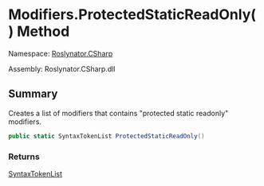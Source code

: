 # Modifiers\.ProtectedStaticReadOnly\(\) Method

Namespace: [Roslynator.CSharp](../../README.md)

Assembly: Roslynator\.CSharp\.dll

## Summary

Creates a list of modifiers that contains "protected static readonly" modifiers\.

```csharp
public static SyntaxTokenList ProtectedStaticReadOnly()
```

### Returns

[SyntaxTokenList](https://docs.microsoft.com/en-us/dotnet/api/microsoft.codeanalysis.syntaxtokenlist)


